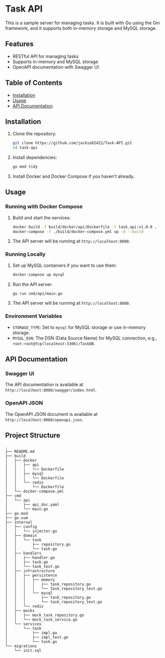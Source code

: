 # Task API

This is a sample server for managing tasks. It is built with Go using the Gin framework, and it supports both in-memory storage and MySQL storage.

## Features

- RESTful API for managing tasks
- Supports in-memory and MySQL storage
- OpenAPI documentation with Swagger UI

## Table of Contents

- [Installation](#installation)
- [Usage](#usage)
- [API Documentation](#api-documentation)

## Installation

1. Clone the repository:

    ```sh
    git clone https://github.com/jackie82422/Task-API.git
    cd task-api
    ```

2. Install dependencies:

    ```sh
    go mod tidy
    ```

3. Install Docker and Docker Compose if you haven't already.

## Usage

### Running with Docker Compose

1. Build and start the services:

    ```sh
    docker build -f build/docker/api/Dockerfile -t task_api:v1.0.0 .
    docker-compose -f ./build/docker-compose.yml up -d --build
    ```

2. The API server will be running at `http://localhost:8080`.

### Running Locally

1. Set up MySQL containers if you want to use them:

    ```sh
    docker-compose up mysql
    ```

2. Run the API server:

    ```sh
    go run cmd/api/main.go
    ```

3. The API server will be running at `http://localhost:8080`.

### Environment Variables

- `STORAGE_TYPE`: Set to  `mysql` for MySQL storage or use in-memory storage.
- `MYSQL_DSN`: The DSN (Data Source Name) for MySQL connection, e.g., `root:root@tcp(localhost:3306)/TaskDB`.

## API Documentation

### Swagger UI

The API documentation is available at `http://localhost:8080/swagger/index.html`.

### OpenAPI JSON

The OpenAPI JSON document is available at `http://localhost:8080/openapi.json`.

## Project Structure

```plaintext
.
├── README.md
├── build
│   ├── docker
│   │   ├── api
│   │   │   └── Dockerfile
│   │   ├── mysql
│   │   │   └── Dockerfile
│   │   └── redis
│   │       └── Dockerfile
│   └── docker-compose.yml
├── cmd
│   └── api
│       ├── api_doc.yaml
│       └── main.go
├── go.mod
├── go.sum
├── internal
│   ├── config
│   │   └── injector.go
│   ├── domain
│   │   └── task
│   │       ├── repository.go
│   │       └── task.go
│   ├── handlers
│   │   ├── handler.go
│   │   ├── task.go
│   │   └── task_test.go
│   ├── infrastructure
│   │   ├── persistence
│   │   │   ├── memory
│   │   │   │   ├── task_repository.go
│   │   │   │   └── task_repository_test.go
│   │   │   └── mysql
│   │   │       ├── task_repository.go
│   │   │       └── task_repository_test.go
│   │   └── redis
│   ├── mocks
│   │   ├── mock_task_repository.go
│   │   └── mock_task_service.go
│   └── services
│       └── task
│           ├── impl.go
│           ├── impl_test.go
│           └── task.go
└── migrations
    └── init.sql

